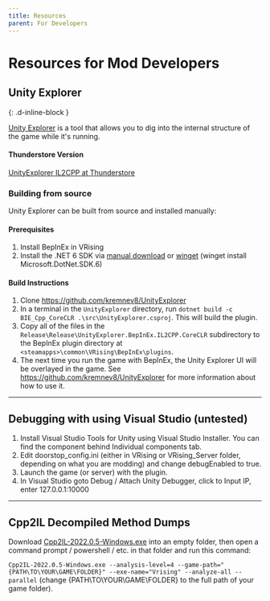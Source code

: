 ```yaml
---
title: Resources
parent: For Developers
---
```


# Resources for Mod Developers

## Unity Explorer
{: .d-inline-block }

[Unity Explorer](https://github.com/kremnev8/UnityExplorer) is a tool that allows you to dig into the internal structure of the game while it's running.

#### Thunderstore Version
[UnityExplorer IL2CPP at Thunderstore](https://v-rising.thunderstore.io/package/CoreMods/UnityExplorer_IL2CPP/)

### Building from source
Unity Explorer can be built from source and installed manually:

#### Prerequisites
1. Install BepInEx in VRising
2. Install the .NET 6 SDK via [manual download](https://dotnet.microsoft.com/en-us/download/dotnet/6.0) or [winget](https://learn.microsoft.com/en-us/dotnet/core/install/windows?tabs=net60) (winget install Microsoft.DotNet.SDK.6)

#### Build Instructions
1. Clone https://github.com/kremnev8/UnityExplorer
1. In a terminal in the `UnityExplorer` directory, run `dotnet build -c BIE_Cpp_CoreCLR .\src\UnityExplorer.csproj`. This will build the plugin.
2. Copy all of the files in the `Release\Release\UnityExplorer.BepInEx.IL2CPP.CoreCLR` subdirectory to the BepInEx plugin directory at `<steamapps>\common\VRising\BepInEx\plugins`.
3. The next time you run the game with BepInEx, the Unity Explorer UI will be overlayed in the game. See https://github.com/kremnev8/UnityExplorer for more information about how to use it.

---

## Debugging with using Visual Studio (untested)
1. Install Visual Studio Tools for Unity using Visual Studio Installer. You can find the component behind Individual components tab.
2. Edit doorstop_config.ini (either in VRising or VRising_Server folder, depending on what you are modding) and change debugEnabled to true.
3. Launch the game (or server) with the plugin.
4. In Visual Studio goto Debug / Attach Unity Debugger, click to Input IP, enter 127.0.0.1:10000

---

## Cpp2IL Decompiled Method Dumps
Download [Cpp2IL-2022.0.5-Windows.exe](https://github.com/SamboyCoding/Cpp2IL/releases/tag/2022.0.5) into an empty folder, then open a command prompt / powershell / etc. in that folder and run this command:

`Cpp2IL-2022.0.5-Windows.exe --analysis-level=4 --game-path="{PATH\TO\YOUR\GAME\FOLDER}" --exe-name="Vrising" --analyze-all --parallel` (change {PATH\TO\YOUR\GAME\FOLDER} to the full path of your game folder). 
